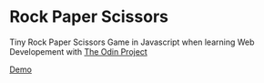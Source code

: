 # Rock Paper Scissors

Tiny Rock Paper Scissors Game in Javascript when learning Web Developement with [The Odin Project](./https://www.theodinproject.com/)

[Demo](./https://tracy2811.github.io/rock-paper-scissors/)

